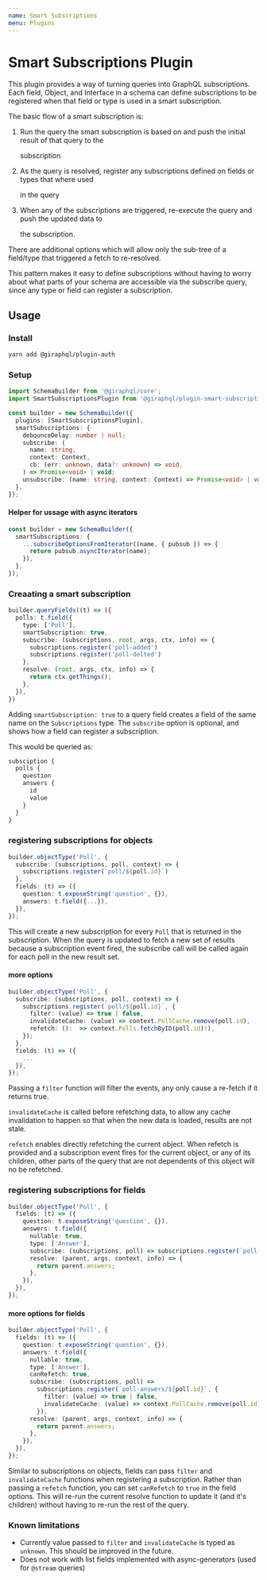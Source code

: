 ```yaml
---
name: Smart Subscriptions
menu: Plugins
---
```


# Smart Subscriptions Plugin

This plugin provides a way of turning queries into GraphQL subscriptions. Each field, Object, and
Interface in a schema can define subscriptions to be registered when that field or type is used in a
smart subscription.

The basic flow of a smart subscription is:

1. Run the query the smart subscription is based on and push the initial result of that query to the

   subscription

2. As the query is resolved, register any subscriptions defined on fields or types that where used

   in the query

3. When any of the subscriptions are triggered, re-execute the query and push the updated data to

   the subscription.

There are additional options which will allow only the sub-tree of a field/type that triggered a
fetch to re-resolved.

This pattern makes it easy to define subscriptions without having to worry about what parts of your
schema are accessible via the subscribe query, since any type or field can register a subscription.

## Usage

### Install

```bash
yarn add @giraphql/plugin-auth
```

### Setup

```typescript
import SchemaBuilder from '@giraphql/core';
import SmartSubscriptionsPlugin from '@giraphql/plugin-smart-subscriptions';

const builder = new SchemaBuilder({
  plugins: [SmartSubscriptionsPlugin],
  smartSubscriptions: {
    debounceDelay: number | null;
    subscribe: (
      name: string,
      context: Context,
      cb: (err: unknown, data?: unknown) => void,
    ) => Promise<void> | void;
    unsubscribe: (name: string, context: Context) => Promise<void> | void;
  },
});
```

#### Helper for ussage with async iterators

```typescript
const builder = new SchemaBuilder({
  smartSubscriptions: {
    ...subscribeOptionsFromIterator((name, { pubsub }) => {
      return pubsub.asyncIterator(name);
    }),
  },
});
```

### Creaating a smart subscription

```typescript
builder.queryFields((t) => ({
  polls: t.field({
    type: ['Poll'],
    smartSubscription: true,
    subscribe: (subscriptions, root, args, ctx, info) => {
      subscriptions.register('poll-added')
      subscriptions.register('poll-delted')
    },
    resolve: (root, args, ctx, info) => {
      return ctx.getThings();
    },
  }),
})
```

Adding `smartSubscription: true` to a query field creates a field of the same name on the
`Subscriptions` type. The `subscribe` option is optional, and shows how a field can register a
subscription.

This would be queried as:

```graphql
subsciption {
  polls {
    question
    answers {
      id
      value
    }
  }
}
```

### registering subscriptions for objects

```typescript
builder.objectType('Poll', {
  subscribe: (subscriptions, poll, context) => {
    subscriptions.register(`poll/${poll.id}`)
  },
  fields: (t) => ({
    question: t.exposeString('question', {}),
    answers: t.field({...}),
  }),
});
```

This will create a new subscription for every `Poll` that is returned in the subscription. When the
query is updated to fetch a new set of results because a subscription event fired, the subscribe
call will be called again for each poll in the new result set.

#### more options

```typescript
builder.objectType('Poll', {
  subscribe: (subscriptions, poll, context) => {
    subscriptions.register(`poll/${poll.id}`, {
      filter: (value) => true | false,
      invalidateCache: (value) => context.PollCache.remove(poll.id),
      refetch: ():  => context.Polls.fetchByID(poll.id)!),
    });
  },
  fields: (t) => ({
    ...
  }),
});
```

Passing a `filter` function will filter the events, any only cause a re-fetch if it returns true.

`invalidateCache` is called before refetching data, to allow any cache invalidation to happen so
that when the new data is loaded, results are not stale.

`refetch` enables directly refetching the current object. When refetch is provided and a
subscription event fires for the current object, or any of its children, other parts of the query
that are not dependents of this object will no be refetched.

### registering subscriptions for fields

```typescript
builder.objectType('Poll', {
  fields: (t) => ({
    question: t.exposeString('question', {}),
    answers: t.field({
      nullable: true,
      type: ['Answer'],
      subscribe: (subscriptions, poll) => subscriptions.register(`poll-answers/${poll.id}`),
      resolve: (parent, args, context, info) => {
        return parent.answers;
      },
    }),
  }),
});
```

#### more options for fields

```typescript
builder.objectType('Poll', {
  fields: (t) => ({
    question: t.exposeString('question', {}),
    answers: t.field({
      nullable: true,
      type: ['Answer'],
      canRefetch: true,
      subscribe: (subscriptions, poll) =>
        subscriptions.register(`poll-answers/${poll.id}`, {
          filter: (value) => true | false,
          invalidateCache: (value) => context.PollCache.remove(poll.id),
        }),
      resolve: (parent, args, context, info) => {
        return parent.answers;
      },
    }),
  }),
});
```

Similar to subscriptions on objects, fields can pass `filter` and `invalidateCache` functions when
registering a subscription. Rather than passing a `refetch` function, you can set `canRefetch` to
`true` in the field options. This will re-run the current resolve function to update it \(and it's
children\) without having to re-run the rest of the query.

### Known limitations

- Currently value passed to `filter` and `invalidateCache` is typed as `unknown`. This should be
  improved in the future.
- Does not work with list fields implemented with async-generators (used for `@stream` queries)
